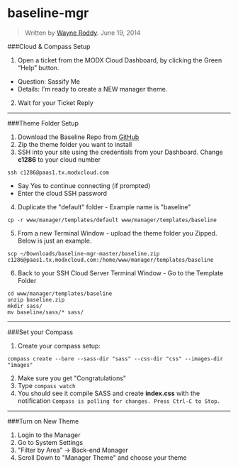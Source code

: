 baseline-mgr
============


> Written by [Wayne Roddy](wayne@modx.com). June 19, 2014


###Cloud & Compass Setup

1. Open a ticket from the MODX Cloud Dashboard, by clicking the Green “Help” button.  
  - Question: Sassify Me
  - Details:  I'm ready to create a NEW manager theme.
  
2. Wait for your Ticket Reply

---

###Theme Folder Setup

1. Download the Baseline Repo from [GitHub](https://github.com/modxcms/baseline-mgr)
2. Zip the theme folder you want to install
3. SSH into your site using the credentials from your Dashboard. Change **c1286** to your cloud number

  `ssh c1286@paas1.tx.modxcloud.com`

 - Say Yes to continue connecting (if prompted)
 - Enter the cloud SSH password

4. Duplicate the "default" folder - Example name is "baseline"
 
  `cp -r www/manager/templates/default www/manager/templates/baseline`

5. From a new Terminal Window - upload the theme folder you Zipped. Below is just an example.

  ```scp ~/Downloads/baseline-mgr-master/baseline.zip c1286@paas1.tx.modxcloud.com:/home/www/manager/templates/baseline```

6. Back to your SSH Cloud Server Terminal Window - Go to the Template Folder
```
cd www/manager/templates/baseline
unzip baseline.zip
mkdir sass/
mv baseline/sass/* sass/
```

---

###Set your Compass

1. Create your compass setup:
```
compass create --bare --sass-dir "sass" --css-dir "css" --images-dir "images"
```
2. Make sure you get "Congratulations"
3. Type `compass watch`
3. You should see it compile SASS and create **index.css** with the notification `Compass is polling for changes. Press Ctrl-C to Stop.`

---

###Turn on New Theme

1. Login to the Manager
2. Go to System Settings
3. "Filter by Area" -> Back-end Manager
4. Scroll Down to "Manager Theme" and choose your theme
